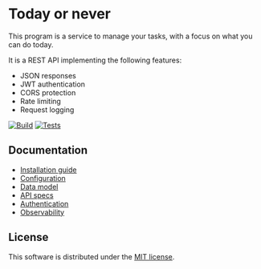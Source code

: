 # Today or never

This program is a service to manage your tasks, with a focus on what you can do today.

It is a REST API implementing the following features:

- JSON responses
- JWT authentication
- CORS protection
- Rate limiting
- Request logging

[![Build](https://github.com/pierre-lecocq/todayornever-api/actions/workflows/build.yml/badge.svg)](https://github.com/pierre-lecocq/todayornever-api/actions/workflows/build.yml) [![Tests](https://github.com/pierre-lecocq/todayornever-api/actions/workflows/tests.yml/badge.svg)](https://github.com/pierre-lecocq/todayornever-api/actions/workflows/tests.yml)

## Documentation

- [Installation guide](./docs/install.md)
- [Configuration](./docs/configuration.md)
- [Data model](./docs/model.md)
- [API specs](./docs/api.md)
- [Authentication](./docs/authentication.md)
- [Observability](./docs/observability.md)

## License

This software is distributed under the [MIT license](./LICENSE).
